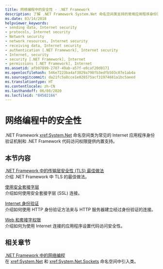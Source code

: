 ```yaml
---
title: 网络编程中的安全性 - .NET Framework
description: 了解 .NET Framework System.Net 命名空间类支持的常用应用程序身份验证机制和代码访问权限。
ms.date: 03/14/2018
helpviewer_keywords:
- sending data, Internet security
- protocols, Internet security
- Network security
- network resources, Internet security
- receiving data, Internet security
- authentication [.NET Framework], Internet security
- Internet, security
- security [.NET Framework], Internet
- permissions [.NET Framework], Internet
ms.assetid: afb07899-2707-49ab-a57f-e0caf20d0171
ms.openlocfilehash: 546e7223ba4af3029a798fb3edfb503c07e1ab4a
ms.sourcegitcommit: da21fc5a8cce1e028575acf31974681a1bc5aeed
ms.translationtype: HT
ms.contentlocale: zh-CN
ms.lasthandoff: 06/08/2020
ms.locfileid: "84502166"
---
```

# <a name="security-in-network-programming"></a>网络编程中的安全性

.NET Framework <xref:System.Net> 命名空间类为常见的 Internet 应用程序身份验证机制和 .NET Framework 代码访问权限提供内置支持。  
  
## <a name="in-this-section"></a>本节内容

[.NET Framework 中的传输层安全性 (TLS) 最佳做法](tls.md)  
介绍 .NET Framework 中 TLS 的最佳做法。

[使用安全套接字层](using-secure-sockets-layer.md)  
介绍如何使用安全套接字层 (SSL) 连接。  
  
[Internet 身份验证](internet-authentication.md)  
介绍如何使用 HTTP 身份验证方法来与 HTTP 服务器建立经过身份验证的连接。  
  
[Web 和套接字权限](web-and-socket-permissions.md)  
介绍如何为使用 Internet 连接的应用程序设置代码访问安全性。  
  
## <a name="related-sections"></a>相关章节

[.NET Framework 中的网络编程](index.md)  
在 <xref:System.Net> 和 <xref:System.Net.Sockets> 命名空间中引入类。
